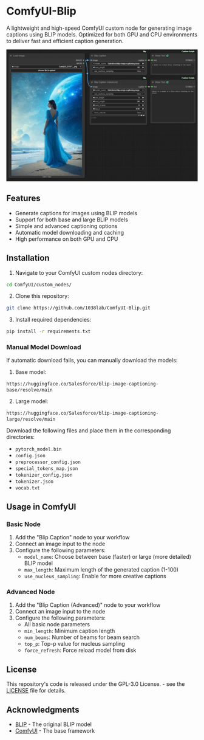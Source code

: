 # ComfyUI-Blip

A lightweight and high-speed ComfyUI custom node for generating image captions using BLIP models. Optimized for both GPU and CPU environments to deliver fast and efficient caption generation.

![Joycaption_node](example_workflows/BlipCaption.jpg)

## Features

- Generate captions for images using BLIP models
- Support for both base and large BLIP models
- Simple and advanced captioning options
- Automatic model downloading and caching
- High performance on both GPU and CPU

## Installation

1. Navigate to your ComfyUI custom nodes directory:
```bash
cd ComfyUI/custom_nodes/
```

2. Clone this repository:
```bash
git clone https://github.com/1038lab/ComfyUI-Blip.git
```

3. Install required dependencies:
```bash
pip install -r requirements.txt
```

### Manual Model Download

If automatic download fails, you can manually download the models:

1. Base model:
```
https://huggingface.co/Salesforce/blip-image-captioning-base/resolve/main
```

2. Large model:
```
https://huggingface.co/Salesforce/blip-image-captioning-large/resolve/main
```

Download the following files and place them in the corresponding directories:
- `pytorch_model.bin`
- `config.json`
- `preprocessor_config.json`
- `special_tokens_map.json`
- `tokenizer_config.json`
- `tokenizer.json`
- `vocab.txt`

## Usage in ComfyUI

### Basic Node

1. Add the "Blip Caption" node to your workflow
2. Connect an image input to the node
3. Configure the following parameters:
   - `model_name`: Choose between base (faster) or large (more detailed) BLIP model
   - `max_length`: Maximum length of the generated caption (1-100)
   - `use_nucleus_sampling`: Enable for more creative captions

### Advanced Node

1. Add the "Blip Caption (Advanced)" node to your workflow
2. Connect an image input to the node
3. Configure the following parameters:
   - All basic node parameters
   - `min_length`: Minimum caption length
   - `num_beams`: Number of beams for beam search
   - `top_p`: Top-p value for nucleus sampling
   - `force_refresh`: Force reload model from disk


## License

This repository's code is released under the GPL-3.0 License. - see the [LICENSE](LICENSE) file for details.

## Acknowledgments

- [BLIP](https://github.com/salesforce/BLIP) - The original BLIP model
- [ComfyUI](https://github.com/comfyanonymous/ComfyUI) - The base framework 
